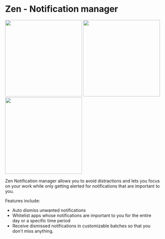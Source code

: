 # Zen - Notification manager


<img src="https://firebasestorage.googleapis.com/v0/b/projekt-dawn.appspot.com/o/Screenshot_20220617_090912.jpg?alt=media&token=1e884aa6-fbfa-4347-9ff8-83a1b62544fa" width="250"> <img src="https://firebasestorage.googleapis.com/v0/b/projekt-dawn.appspot.com/o/Screenshot_20220617_090918.jpg?alt=media&token=ea31d5ef-47e5-40c2-90e8-5641b6ba8e0e" width="250">
<img src="https://firebasestorage.googleapis.com/v0/b/projekt-dawn.appspot.com/o/Screenshot_20220617_090920.jpg?alt=media&token=d17f4fc7-3476-46cf-b58d-9bb9e500d43c" width="250">

Zen Notification manager allows you to avoid distractions and lets you focus on your work while only getting alerted for notifications that are important to you.

Features include:
* Auto dismiss unwanted notifications
* Whitelist apps whose notifications are important to you for the entire day or a specific time period
* Receive dismissed notifications in customizable batches so that you don't miss anything.

